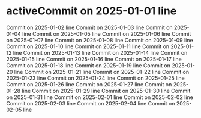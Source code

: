 # activeCommit on 2025-01-01 line
Commit on 2025-01-02 line
Commit on 2025-01-03 line
Commit on 2025-01-04 line
Commit on 2025-01-05 line
Commit on 2025-01-06 line
Commit on 2025-01-07 line
Commit on 2025-01-08 line
Commit on 2025-01-09 line
Commit on 2025-01-10 line
Commit on 2025-01-11 line
Commit on 2025-01-12 line
Commit on 2025-01-13 line
Commit on 2025-01-14 line
Commit on 2025-01-15 line
Commit on 2025-01-16 line
Commit on 2025-01-17 line
Commit on 2025-01-18 line
Commit on 2025-01-19 line
Commit on 2025-01-20 line
Commit on 2025-01-21 line
Commit on 2025-01-22 line
Commit on 2025-01-23 line
Commit on 2025-01-24 line
Commit on 2025-01-25 line
Commit on 2025-01-26 line
Commit on 2025-01-27 line
Commit on 2025-01-28 line
Commit on 2025-01-29 line
Commit on 2025-01-30 line
Commit on 2025-01-31 line
Commit on 2025-02-01 line
Commit on 2025-02-02 line
Commit on 2025-02-03 line
Commit on 2025-02-04 line
Commit on 2025-02-05 line
